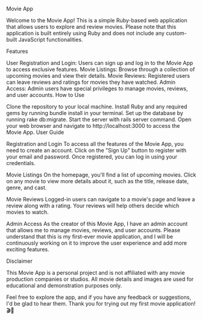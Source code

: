 Movie App

Welcome to the Movie App! This is a simple Ruby-based web application that allows users to explore and review movies. Please note that this application is built entirely using Ruby and does not include any custom-built JavaScript functionalities.

Features

User Registration and Login: Users can sign up and log in to the Movie App to access exclusive features.
Movie Listings: Browse through a collection of upcoming movies and view their details.
Movie Reviews: Registered users can leave reviews and ratings for movies they have watched.
Admin Access: Admin users have special privileges to manage movies, reviews, and user accounts.
How to Use

Clone the repository to your local machine.
Install Ruby and any required gems by running bundle install in your terminal.
Set up the database by running rake db:migrate.
Start the server with rails server command.
Open your web browser and navigate to http://localhost:3000 to access the Movie App.
User Guide

Registration and Login
To access all the features of the Movie App, you need to create an account. Click on the "Sign Up" button to register with your email and password. Once registered, you can log in using your credentials.

Movie Listings
On the homepage, you'll find a list of upcoming movies. Click on any movie to view more details about it, such as the title, release date, genre, and cast.

Movie Reviews
Logged-in users can navigate to a movie's page and leave a review along with a rating. Your reviews will help others decide which movies to watch.

Admin Access
As the creator of this Movie App, I have an admin account that allows me to manage movies, reviews, and user accounts. Please understand that this is my first-ever movie application, and I will be continuously working on it to improve the user experience and add more exciting features.

Disclaimer

This Movie App is a personal project and is not affiliated with any movie production companies or studios. All movie details and images are used for educational and demonstration purposes only.

Feel free to explore the app, and if you have any feedback or suggestions, I'd be glad to hear them. Thank you for trying out my first movie application! 🎬🍿
